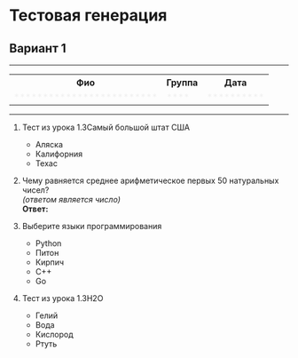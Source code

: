 # Тестовая генерация  

## Вариант 1  

******

<table class="w3-table-all w3-large w3-centered"><tr><th>Фио</th><th>Группа</th><th>Дата</th></tr><tr><td style="opacity: 0.05;">*************************</td><td style="opacity: 0.05;">****</td><td style="opacity: 0.05;">**********</td></tr></table>

******

1. Тест из урока 1.3Самый большой штат США  
    - Аляска  
    - Калифорния  
    - Техас  

3. Чему равняется среднее арифметическое первых 50 натуральных чисел?  
*(ответом является число)*  
    **Ответ:**  

4. Выберите языки программирования  
    - Python  
    - Питон  
    - Кирпич  
    - С++  
    - Go  

5. Тест из урока 1.3H2O  
    - Гелий  
    - Вода  
    - Кислород  
    - Ртуть  

